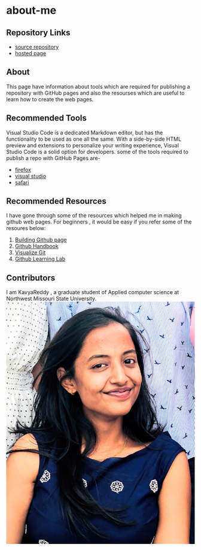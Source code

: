 # about-me
## Repository Links
- [source repository](https://github.com/kavyareddy536886/about-me)
- [hosted page](https://kavyareddy536886.github.io/about-me/)
## About
This page have information about tools  which are required for publishing a repository with GitHub pages and also the resourses which are useful to learn how to create the web pages.
## Recommended Tools
Visual Studio Code is a dedicated Markdown editor, but has the functionality to be used as one all the same. With a side-by-side HTML preview and extensions to personalize your writing experience, Visual Studio Code is a solid option for developers.
some of the tools required to publish a repo with GitHub Pages are-
- [firefox](https://www.mozilla.org/en-US/firefox/)
- [visual studio](https://visualstudio.microsoft.com/)
- [safari](https://www.apple.com/safari/)
##  Recommended Resources
I have gone through some of the resources which helped me in making github web pages.
For beginners , it would be easy if you refer some of the resoures below:
1. [Building Github page](https://pages.github.com/)
1. [Github Handbook](https://guides.github.com/introduction/git-handbook/)
1. [Visualize Git](http://git-school.github.io/visualizing-git/)
1. [Github Learning Lab](https://lab.github.com/)
## Contributors

I am KavyaReddy , a graduate student of Applied computer science at Northwest Missouri State University.
![image](kavya.JPG)
